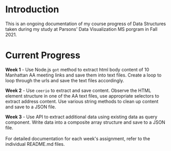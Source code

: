 # Introduction
This is an ongoing documentation of my course progress of Data Structures taken during my study at Parsons' Data Visualization MS porgram in Fall 2021.

# Current Progress

**Week 1** - Use Node.js `got` method to extract html body content of 10 Manhattan AA meeting links and save them into text files. Create a loop to loop through the urls and save the text files accordingly. 

**Week 2** - Use `ceerio` to extract and save content. Observe the HTML element structure in one of the AA text files, use appropriate selectors to extract address content. Use various string methods to clean up content and save to a JSON file. 

**Week 3** - Use API to extract additional data using existing data as query component. Write data into a composite array structure and save to a JSON file. 
<br>
<br>
For detailed documentation for each week's assignment, refer to the individual README.md files.
